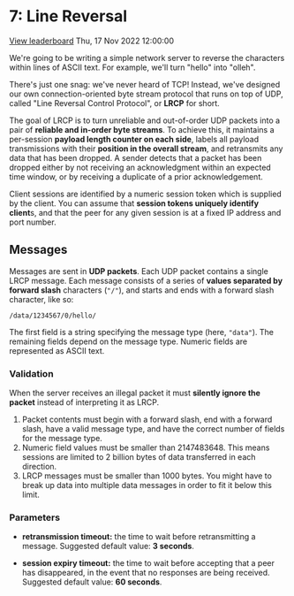 # 7: Line Reversal

[View leaderboard](https://protohackers.com/leaderboard/7)
Thu, 17 Nov 2022 12:00:00

We're going to be writing a simple network server to reverse the characters within lines of ASCII text. For example, we'll turn "hello" into "olleh".

There's just one snag: we've never heard of TCP! Instead, we've designed our own connection-oriented byte stream protocol that runs on top of UDP, called "Line Reversal Control Protocol", or **LRCP** for short.

The goal of LRCP is to turn unreliable and out-of-order UDP packets into a pair of **reliable and in-order byte streams**. To achieve this, it maintains a per-session **payload length counter on each side**, labels all payload transmissions with their **position in the overall stream**, and retransmits any data that has been dropped. A sender detects that a packet has been dropped either by not receiving an acknowledgment within an expected time window, or by receiving a duplicate of a prior acknowledgement.

Client sessions are identified by a numeric session token which is supplied by the client. You can assume that **session tokens uniquely identify client**s, and that the peer for any given session is at a fixed IP address and port number.

## Messages

Messages are sent in **UDP packets**. Each UDP packet contains a single LRCP message. Each message consists of a series of **values separated by forward slash** characters (`"/"`), and starts and ends with a forward slash character, like so:

```
/data/1234567/0/hello/
```

The first field is a string specifying the message type (here, `"data"`). The remaining fields depend on the message type. Numeric fields are represented as ASCII text.

### Validation

When the server receives an illegal packet it must **silently ignore the packet** instead of interpreting it as LRCP.

1. Packet contents must begin with a forward slash, end with a forward slash, have a valid message type, and have the correct number of fields for the message type.
2. Numeric field values must be smaller than 2147483648. This means sessions are limited to 2 billion bytes of data transferred in each direction.
3. LRCP messages must be smaller than 1000 bytes. You might have to break up data into multiple data messages in order to fit it below this limit.

### Parameters

- **retransmission timeout:** the time to wait before retransmitting a message. Suggested default value: **3 seconds**.

- **session expiry timeout:** the time to wait before accepting that a peer has disappeared, in the event that no responses are being received. Suggested default value: **60 seconds**.
